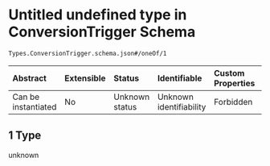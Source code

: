 # Untitled undefined type in ConversionTrigger Schema

```txt
Types.ConversionTrigger.schema.json#/oneOf/1
```



| Abstract            | Extensible | Status         | Identifiable            | Custom Properties | Additional Properties | Access Restrictions | Defined In                                                                                      |
| :------------------ | :--------- | :------------- | :---------------------- | :---------------- | :-------------------- | :------------------ | :---------------------------------------------------------------------------------------------- |
| Can be instantiated | No         | Unknown status | Unknown identifiability | Forbidden         | Allowed               | none                | [ConversionTrigger.schema.json*](../types/ConversionTrigger.schema.json "open original schema") |

## 1 Type

unknown
